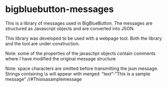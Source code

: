 bigbluebutton-messages
===================

This is a library of messages used in BigBlueButton.
The messages are structured as Javascript objects and
are converted into JSON.

This library was developed to be used with a webpage tool.
Both the library and the tool are under construction.

Note: some of the properties of the javasctipt objects contain
comments where I have modified the original message structure

Note: space characters are omitted before transmitting the json
message. Strings containing \s will appear with merged:
"text":"This is a sample message" //#Thisisasamplemessage
